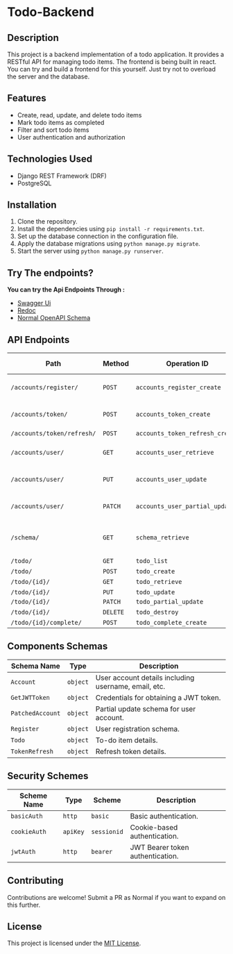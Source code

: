 # Todo-Backend

## Description

This project is a backend implementation of a todo application. It provides a RESTful API for managing todo items. The frontend is being built in react. You can try and build a frontend for this yourself. Just try not to overload the server and the database.

## Features

- Create, read, update, and delete todo items
- Mark todo items as completed
- Filter and sort todo items
- User authentication and authorization

## Technologies Used

- Django REST Framework (DRF)
- PostgreSQL

## Installation

1. Clone the repository.
2. Install the dependencies using `pip install -r requirements.txt`.
3. Set up the database connection in the configuration file.
4. Apply the database migrations using `python manage.py migrate`.
5. Start the server using `python manage.py runserver`.

## Try The endpoints?

**You can try the Api Endpoints Through :**

- [Swagger Ui](https://todo.gaurav.rocks/swagger-ui)
- [Redoc](https://todo.gaurav.rocks/redoc)
- [Normal OpenAPI Schema](https://todo.gaurav.rocks/schema)

## API Endpoints

| **Path**                   | **Method** | **Operation ID**                | **Request Body Schema** | **Security**                                      | **Response Codes** |
| -------------------------- | ---------- | ------------------------------- | ----------------------- | ------------------------------------------------- | ------------------ |
| `/accounts/register/`      | `POST`     | `accounts_register_create`      | `Register`              | `jwtAuth`, `cookieAuth`, `basicAuth`              | `201`              |
| `/accounts/token/`         | `POST`     | `accounts_token_create`         | `GetJWTToken`           | `jwtAuth`, `cookieAuth`, `basicAuth`              | `200`              |
| `/accounts/token/refresh/` | `POST`     | `accounts_token_refresh_create` | `TokenRefresh`          | None                                              | `200`              |
| `/accounts/user/`          | `GET`      | `accounts_user_retrieve`        | None                    | `jwtAuth`, `cookieAuth`, `basicAuth`              | `200`              |
| `/accounts/user/`          | `PUT`      | `accounts_user_update`          | `Account`               | `jwtAuth`, `cookieAuth`, `basicAuth`              | `200`              |
| `/accounts/user/`          | `PATCH`    | `accounts_user_partial_update`  | `PatchedAccount`        | `jwtAuth`, `cookieAuth`, `basicAuth`              | `200`              |
| `/schema/`                 | `GET`      | `schema_retrieve`               | None                    | `jwtAuth`, `cookieAuth`, `basicAuth`, `basicAuth` | `200`              |
| `/todo/`                   | `GET`      | `todo_list`                     | None                    | `jwtAuth`                                         | `200`              |
| `/todo/`                   | `POST`     | `todo_create`                   | `Todo`                  | `jwtAuth`                                         | `201`              |
| `/todo/{id}/`              | `GET`      | `todo_retrieve`                 | None                    | `jwtAuth`                                         | `200`              |
| `/todo/{id}/`              | `PUT`      | `todo_update`                   | `Todo`                  | `jwtAuth`                                         | `200`              |
| `/todo/{id}/`              | `PATCH`    | `todo_partial_update`           | `PatchedTodo`           | `jwtAuth`                                         | `200`              |
| `/todo/{id}/`              | `DELETE`   | `todo_destroy`                  | None                    | `jwtAuth`                                         | `204`              |
| `/todo/{id}/complete/`     | `POST`     | `todo_complete_create`          | `Todo`                  | `jwtAuth`                                         | `200`              |

## Components Schemas

| **Schema Name**  | **Type** | **Description**                                      |
| ---------------- | -------- | ---------------------------------------------------- |
| `Account`        | `object` | User account details including username, email, etc. |
| `GetJWTToken`    | `object` | Credentials for obtaining a JWT token.               |
| `PatchedAccount` | `object` | Partial update schema for user account.              |
| `Register`       | `object` | User registration schema.                            |
| `Todo`           | `object` | To-do item details.                                  |
| `TokenRefresh`   | `object` | Refresh token details.                               |

## Security Schemes

| **Scheme Name** | **Type** | **Scheme**  | **Description**                  |
| --------------- | -------- | ----------- | -------------------------------- |
| `basicAuth`     | `http`   | `basic`     | Basic authentication.            |
| `cookieAuth`    | `apiKey` | `sessionid` | Cookie-based authentication.     |
| `jwtAuth`       | `http`   | `bearer`    | JWT Bearer token authentication. |

## Contributing

Contributions are welcome! Submit a PR as Normal if you want to expand on this further.

## License

This project is licensed under the [MIT License](/LICENSE).
